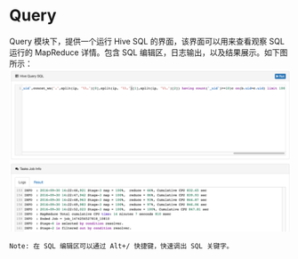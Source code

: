 # Query

Query 模块下，提供一个运行 Hive SQL 的界面，该界面可以用来查看观察 SQL 运行的 MapReduce 详情。包含 SQL 编辑区，日志输出，以及结果展示。如下图所示：
![Query](../res/query@2x.png)

```bash
Note: 在 SQL 编辑区可以通过 Alt+/ 快捷键，快速调出 SQL 关键字。
```
